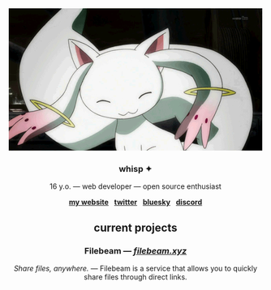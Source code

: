 <div align="center">
    <img src="img/kyubey.gif">
    <h3>
        whisp ✦
    </h3>
    <p>
            16 y.o. — web developer — open source enthusiast
    </p>
    <div>
        <strong>
            <a href="https://whisp.moe">
                my website</a>
        </strong>
        &MediumSpace;
        <strong>
            <a href="https://x.com/ww_whisp">
                twitter</a>
        </strong>
        &MediumSpace;
        <strong>
            <a href="https://bsky.app/whisp.moe">
                bluesky</a>
        </strong>
        &MediumSpace;
        <strong>
            <a href="https://discord.com/users/1276688713434529854">
                discord</a>
        </strong>
    </div>
    <h2>
        current projects
    </h2>
    <div>
        <div>
            <h3>
                Filebeam —
                <a href="https://filebeam.xyz">
                    <em>
                        filebeam.xyz
                    </em>
                </a>
            </h3>
            <p>
                <em>Share files, anywhere.</em>
                — Filebeam is a service that allows you to quickly share files
                through direct links.
            </p>
        </div>
    </div>
</div>